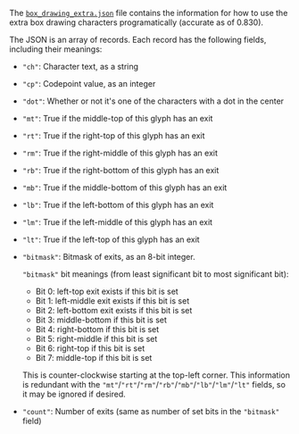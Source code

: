 The [`box_drawing_extra.json`](./box_drawing_extra.json) file contains the information for how to use the extra box drawing characters programatically (accurate as of 0.830).

The JSON is an array of records. Each record has the following fields, including their meanings:

- `"ch"`: Character text, as a string
- `"cp"`: Codepoint value, as an integer
- `"dot"`: Whether or not it's one of the characters with a dot in the center
- `"mt"`: True if the middle-top of this glyph has an exit
- `"rt"`: True if the right-top of this glyph has an exit
- `"rm"`: True if the right-middle of this glyph has an exit
- `"rb"`: True if the right-bottom of this glyph has an exit
- `"mb"`: True if the middle-bottom of this glyph has an exit
- `"lb"`: True if the left-bottom of this glyph has an exit
- `"lm"`: True if the left-middle of this glyph has an exit
- `"lt"`: True if the left-top of this glyph has an exit
- `"bitmask"`: Bitmask of exits, as an 8-bit integer.

    `"bitmask"` bit meanings (from least significant bit to most significant bit):
    - Bit 0: left-top exit exists if this bit is set
    - Bit 1: left-middle exit exists if this bit is set
    - Bit 2: left-bottom exit exists if this bit is set
    - Bit 3: middle-bottom if this bit is set
    - Bit 4: right-bottom if this bit is set
    - Bit 5: right-middle if this bit is set
    - Bit 6: right-top if this bit is set
    - Bit 7: middle-top if this bit is set

    This is counter-clockwise starting at the top-left corner. This information is redundant with the `"mt"`/`"rt"`/`"rm"`/`"rb"`/`"mb"`/`"lb"`/`"lm"`/`"lt"` fields, so it may be ignored if desired.
- `"count"`: Number of exits (same as number of set bits in the `"bitmask"` field)
